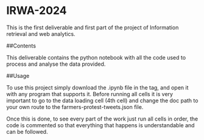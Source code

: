 # IRWA-2024

This is the first deliverable and first part of the project of Information retrieval and web analytics. 

##Contents

This deliverable contains the python notebook with all the code used to process and analyse the data provided.

##Usage

To use this project simply download the .ipynb file in the tag, and open it with any program that supports it. Before running all cells it is very important to go to the data loading cell (4th cell) and change the doc path to your own route to the farmers-protest-tweets.json file.

Once this is done, to see every part of the work just run all cells in order, the code is commented so that everything that happens is understandable and can be followed.
